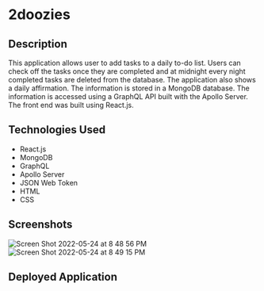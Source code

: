 # 2doozies

## Description
This application allows user to add tasks to a daily to-do list. Users can check off the tasks once they are completed and at midnight every night completed tasks are deleted from the database. The application also shows a daily affirmation. The information is stored in a MongoDB database. The information is accessed using a GraphQL API built with the Apollo Server. The front end was built using React.js.

## Technologies Used
  * React.js
  * MongoDB
  * GraphQL
  * Apollo Server
  * JSON Web Token
  * HTML
  * CSS

## Screenshots
![Screen Shot 2022-05-24 at 8 48 56 PM](https://user-images.githubusercontent.com/95373448/170170591-471fa9ba-efc8-43cb-ba03-fddb7e54f69d.png)
![Screen Shot 2022-05-24 at 8 49 15 PM](https://user-images.githubusercontent.com/95373448/170170600-73bd0fcd-4fd1-4018-bf79-85afdb46eb09.png)

## Deployed Application
